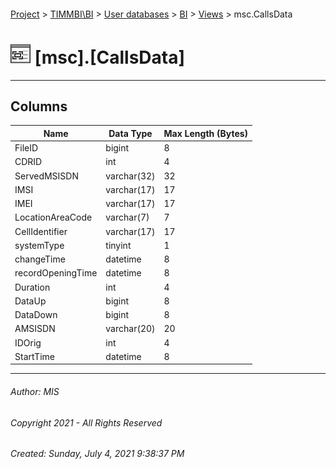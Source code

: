 #### 

[Project](../../../../index.md) > [TIMMBI\\BI](../../../index.md) > [User databases](../../index.md) > [BI](../index.md) > [Views](Views.md) > msc.CallsData

# ![Views](../../../../Images/View32.png) [msc].[CallsData]

---

## <a name="#columns"></a>Columns

| Name | Data Type | Max Length (Bytes) |
|---|---|---|
| FileID | bigint | 8 |
| CDRID | int | 4 |
| ServedMSISDN | varchar(32) | 32 |
| IMSI | varchar(17) | 17 |
| IMEI | varchar(17) | 17 |
| LocationAreaCode | varchar(7) | 7 |
| CellIdentifier | varchar(17) | 17 |
| systemType | tinyint | 1 |
| changeTime | datetime | 8 |
| recordOpeningTime | datetime | 8 |
| Duration | int | 4 |
| DataUp | bigint | 8 |
| DataDown | bigint | 8 |
| AMSISDN | varchar(20) | 20 |
| IDOrig | int | 4 |
| StartTime | datetime | 8 |


---

###### Author:  MIS

###### Copyright 2021 - All Rights Reserved

###### Created: Sunday, July 4, 2021 9:38:37 PM

